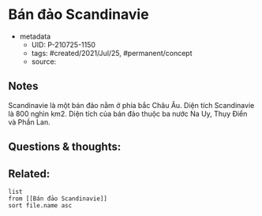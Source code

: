 # Bán đảo Scandinavie

- metadata
	- UID: P-210725-1150
	- tags: #created/2021/Jul/25, #permanent/concept 
	- source: 

## Notes
Scandinavie là một bán đảo nằm ở phía bắc Châu Âu. Diện tích Scandinavie là 800 nghìn km2. Diện tích của bán đảo thuộc ba nước Na Uy, Thụy Điển và Phần Lan.

## Questions & thoughts:


## Related:
```dataview
list
from [[Bán đảo Scandinavie]]
sort file.name asc
```
